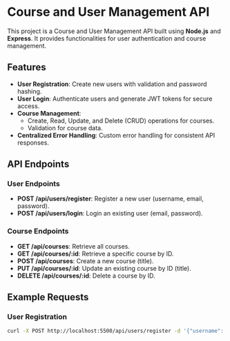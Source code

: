 # Course and User Management API

This project is a Course and User Management API built using **Node.js** and **Express**. It provides functionalities for user authentication and course management.

## Features

- **User Registration**: Create new users with validation and password hashing.
- **User Login**: Authenticate users and generate JWT tokens for secure access.
- **Course Management**:
  - Create, Read, Update, and Delete (CRUD) operations for courses.
  - Validation for course data.
- **Centralized Error Handling**: Custom error handling for consistent API responses.


## API Endpoints

### User Endpoints

- **POST /api/users/register**: Register a new user (username, email, password).
- **POST /api/users/login**: Login an existing user (email, password).

### Course Endpoints

- **GET /api/courses**: Retrieve all courses.
- **GET /api/courses/:id**: Retrieve a specific course by ID.
- **POST /api/courses**: Create a new course (title).
- **PUT /api/courses/:id**: Update an existing course by ID (title).
- **DELETE /api/courses/:id**: Delete a course by ID.

## Example Requests

### User Registration

```bash
curl -X POST http://localhost:5500/api/users/register -d '{"username": "john", "email": "john@example.com", "password": "password123"}' -H "Content-Type: application/json"
